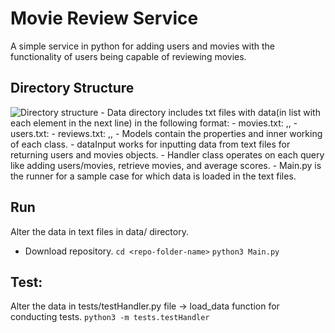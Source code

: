 # Movie Review Service
A simple service in python for adding users and movies with the functionality of users being capable of reviewing movies.

## Directory Structure
<img src="https://i.imgur.com/wX58lcj.png" alt="Directory structure">
- Data directory includes txt files with data(in list with each element in the next line) in the following format:
    - movies.txt: <movie_name>,<year_published>,<genre> 
    - users.txt: <user_name> 
    - reviews.txt: <user_name>,<movie_name>,<score> 
- Models contain the properties and inner working of each class.
- dataInput works for inputting data from text files for returning users and movies objects.
- Handler class operates on each query like adding users/movies, retrieve movies, and average scores. 
- Main.py is the runner for a sample case for which data is loaded in the text files.

## Run
Alter the data in text files in data/ directory.
- Download repository.
    `cd <repo-folder-name>`
    `python3 Main.py`

## Test:
Alter the data in tests/testHandler.py file -> load_data function for conducting tests.
`python3 -m tests.testHandler`
